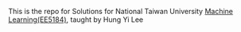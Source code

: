<!--
 * @Author: lei.huang huangleiabcde@gmail.com
 * @Date: 2025-03-20 09:38:52
 * @LastEditors: lei.huang huangleiabcde@gmail.com
 * @LastEditTime: 2025-03-20 09:41:29
 * @FilePath: \HylML2021-2022\README.MD
 * @Description: 这是默认设置,请设置`customMade`, 打开koroFileHeader查看配置 进行设置: https://github.com/OBKoro1/koro1FileHeader/wiki/%E9%85%8D%E7%BD%AE
-->
This is the repo for Solutions for National Taiwan University [Machine Learning(EE5184)](https://speech.ee.ntu.edu.tw/~hylee/ml/2022-spring.php), taught by Hung Yi Lee